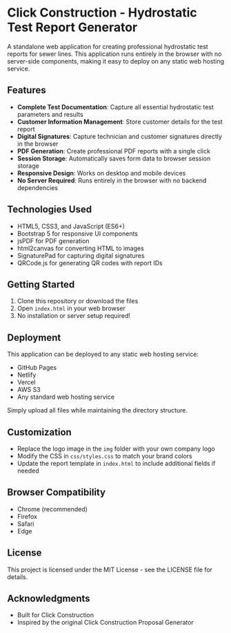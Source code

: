 # Click Construction - Hydrostatic Test Report Generator

A standalone web application for creating professional hydrostatic test reports for sewer lines. This application runs entirely in the browser with no server-side components, making it easy to deploy on any static web hosting service.

## Features

- **Complete Test Documentation**: Capture all essential hydrostatic test parameters and results
- **Customer Information Management**: Store customer details for the test report
- **Digital Signatures**: Capture technician and customer signatures directly in the browser
- **PDF Generation**: Create professional PDF reports with a single click
- **Session Storage**: Automatically saves form data to browser session storage
- **Responsive Design**: Works on desktop and mobile devices
- **No Server Required**: Runs entirely in the browser with no backend dependencies

## Technologies Used

- HTML5, CSS3, and JavaScript (ES6+)
- Bootstrap 5 for responsive UI components
- jsPDF for PDF generation
- html2canvas for converting HTML to images
- SignaturePad for capturing digital signatures
- QRCode.js for generating QR codes with report IDs

## Getting Started

1. Clone this repository or download the files
2. Open `index.html` in your web browser
3. No installation or server setup required!

## Deployment

This application can be deployed to any static web hosting service:

- GitHub Pages
- Netlify
- Vercel
- AWS S3
- Any standard web hosting service

Simply upload all files while maintaining the directory structure.

## Customization

- Replace the logo image in the `img` folder with your own company logo
- Modify the CSS in `css/styles.css` to match your brand colors
- Update the report template in `index.html` to include additional fields if needed

## Browser Compatibility

- Chrome (recommended)
- Firefox
- Safari
- Edge

## License

This project is licensed under the MIT License - see the LICENSE file for details.

## Acknowledgments

- Built for Click Construction
- Inspired by the original Click Construction Proposal Generator
